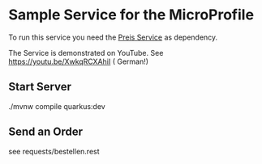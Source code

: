 # Sample Service for the MicroProfile

To run this service you need the [Preis Service](https://github.com/predic8/microprofile-demo-preis-service) as dependency.

The Service is demonstrated on YouTube. See https://youtu.be/XwkqRCXAhiI ( German!)

## Start Server

 ./mvnw compile quarkus:dev
 

## Send an Order
 
see requests/bestellen.rest




